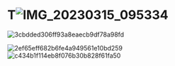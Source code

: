 # T![IMG_20230315_095334](https://user-images.githubusercontent.com/130739491/231980823-025979ff-cea8-4053-9ff3-e74de1b82b25.jpg)


![3cbdded306ff93a8eaecb9df78a98fd](https://user-images.githubusercontent.com/130739491/232357287-07cc44b9-498c-46d7-afed-8e63664a333b.png)

![2ef65eff682b6fe4a949561e10bd259](https://user-images.githubusercontent.com/130739491/232360422-49f7d66a-8ee3-42d2-9eb0-ef59fdd6e0dc.jpg)
![c434b1f114eb8f076b30b828f61fa50](https://user-images.githubusercontent.com/130739491/232646001-1f661a22-b8e1-4820-bff3-b81fb11b6fb7.png)
